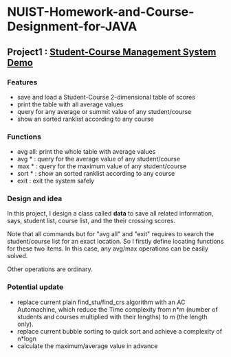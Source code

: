 # NUIST-Homework-and-Course-Designment-for-JAVA

## Project1 : [Student-Course Management System Demo]

### Features
- save and load a Student-Course 2-dimensional table of scores
- print the table with all average values
- query for any average or summit value of any student/course
- show an sorted ranklist according to any course

### Functions
- avg all: print the whole table with average values
- avg * : query for the average value of any student/course
- max * : query for the maximum value of any student/course
- sort * : show an sorted ranklist according to any course
- exit : exit the system safely

### Design and idea
In this project, I design a class called **data** to save all related information, says, student list, course list, and the their crossing scores. 

Note that all commands but for "avg all" and "exit" requires to search the student/course list for an exact location. So I firstly define locating functions for these two items. In this case, any avg/max operations can be easily solved.

Other operations are ordinary.

### Potential update
- replace current plain find_stu/find_crs algorithm with an AC Automachine, which reduce the Time complexity from n\*m (number of students and courses multiplied with their lengths) to m (the length only).
- replace current bubble sorting to quick sort and achieve a complexity of n\*logn
- calculate the maximum/average value in advance

[Student-Course Management System Demo]:https://github.com/sky66666/Java-Homework-and-Course-Designment/blob/master/Project1.java

